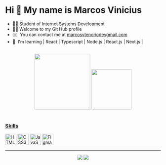 Hi 👋 My name is Marcos Vinicius
=============================

* 👨‍💻 Student of Internet Systems Development 
* 👋🏽 Welcome to my Git Hub profile 
* ✉️  You can contact me at [marcosvtenoriodevgmail.com](mailto:marcosvtenoriodev@gmail.com)
* 🧠  I'm learning | React | Typescript | Node.js | React.js | Next.js |

<br>

<div align="center">
  <a href="https://github.com/MarcosTenorioDev">
  <img height="180em" src="https://github-readme-stats.vercel.app/api?username=MarcosTenorioDev&show_icons=true&theme=tokyonight&count_private=true&"/>
  <img height="130em" src="https://github-readme-stats.vercel.app/api/top-langs/?username=MarcosTenorioDev&layout=compact&langs_count=7&theme=tokyonight"/>
</div>
   
  <br>

  ### Skills
<p align="left">
<a href="https://developer.mozilla.org/en-US/docs/Glossary/HTML5" target="_blank" title="HTML5" rel="noreferrer"><img src="https://raw.githubusercontent.com/danielcranney/readme-generator/main/public/icons/skills/html5-colored.svg" width="36" height="36" alt="HTML5" /></a>
<a href="https://www.w3.org/TR/CSS/#css" target="_blank" title="CSS3" rel="noreferrer"><img src="https://raw.githubusercontent.com/danielcranney/readme-generator/main/public/icons/skills/css3-colored.svg" width="36" height="36" alt="CSS3" /></a>
<a href="https://developer.mozilla.org/en-US/docs/Web/JavaScript" target="_blank" title="Javascript" rel="noreferrer"><img src="https://raw.githubusercontent.com/danielcranney/readme-generator/main/public/icons/skills/javascript-colored.svg" width="36" height="36" alt="JavaScript" /></a>
<a href="https://www.figma.com/" target="_blank" title="Figma" rel="noreferrer"><img src="https://raw.githubusercontent.com/danielcranney/readme-generator/main/public/icons/skills/figma-colored.svg" width="36" height="36" alt="Figma" /></a>
</p>

<hr>
  
  <div align="center">
<a href = "mailto:marcosvtenoriodev@gmail.com"><img src="https://img.shields.io/badge/Gmail-D14836?style=for-the-badge&logo=gmail&logoColor=white" target="_blank"></a>
<a href="https://www.linkedin.com/in/marcostenoriodev/" target="_blank"><img src="https://img.shields.io/badge/-LinkedIn-%230077B5?style=for-the-badge&logo=linkedin&logoColor=white" target="_blank"></a>
  </div>
  
